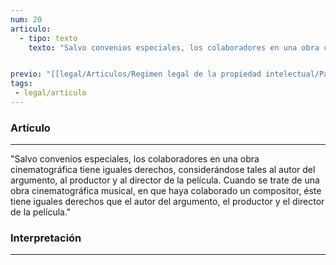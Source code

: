 ```yaml
---
num: 20
articulo: 
  - tipo: texto
    texto: "Salvo convenios especiales, los colaboradores en una obra cinematográfica tiene iguales derechos, considerándose tales al autor del argumento, al productor y al director de la película.  Cuando se trate de una obra cinematográfica musical, en que haya colaborado un compositor, éste tiene iguales derechos que el autor del argumento, el productor y el director de la película."


previo: "[[legal/Articulos/Regimen legal de la propiedad intelectual/Parte 2/Parte 2, De la colaboración.md|Parte 2, De la colaboración]]"
tags: 
 - legal/articulo
---
```

### Artículo
---
"Salvo convenios especiales, los colaboradores en una obra cinematográfica tiene iguales derechos, considerándose tales al autor del argumento, al productor y al director de la película.  Cuando se trate de una obra cinematográfica musical, en que haya colaborado un compositor, éste tiene iguales derechos que el autor del argumento, el productor y el director de la película."

### Interpretación
---

